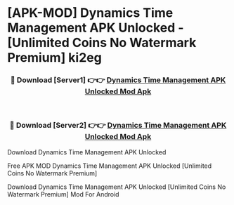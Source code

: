 # [APK-MOD] Dynamics Time Management APK Unlocked - [Unlimited Coins No Watermark Premium] ki2eg



<div align="center">
<h3>🔴 Download [Server1] 👉👉 <a href="https://momento.my/?title=Dynamics_Time_Management_APK_Unlocked">Dynamics Time Management APK Unlocked Mod Apk</a></h3><br>

<h3>🔴 Download [Server2] 👉👉 <a href="https://momento.my/?title=Dynamics_Time_Management_APK_Unlocked">Dynamics Time Management APK Unlocked Mod Apk</a></h3>
</div>



Download Dynamics Time Management APK Unlocked 

Free APK MOD Dynamics Time Management APK Unlocked [Unlimited Coins No Watermark Premium]

Download Dynamics Time Management APK Unlocked [Unlimited Coins No Watermark Premium] Mod For Android
